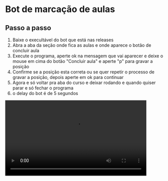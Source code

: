 # Bot de marcação de aulas #
## Passo a passo ##
1. Baixe o execultável do bot que está nas releases
2. Abra a aba da seção onde fica as aulas e onde aparece o botão de concluir aula
3. Execute o programa, aperte ok na mensagem que vai aparecer e deixe o mouse em cima do botão "Concluir aula" e aperte "p" para gravar a posição
4. Confirme se a posição esta correta ou se quer repetir o processo de gravar a posição, depois aperte em ok para continuar
5. Agora e só voltar pra aba do curso e deixar rodando e quando quiser parar e só fechar o programa
6. o delay do bot é de 5 segundos

<video width="450" height="240" controls>
  <source src="tutorial.mp4" type="video/mp4">
</video>
